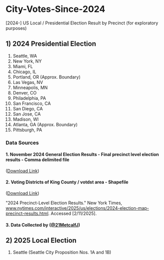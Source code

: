 # City-Votes-Since-2024
[2024-] US Local / Presidential Election Result by Precinct (for exploratory purposes)

## 1) 2024 Presidential Election
1. Seattle, WA
2. New York, NY
3. Miami, FL
4. Chicago, IL
5. Portland, OR (Approx. Boundary)
6. Las Vegas, NV
7. Minneapolis, MN
8. Denver, CO
9. Philadelphia, PA
10. San Francisco, CA
11. San Diego, CA
12. San Jose, CA
13. Madison, WI
14. Atlanta, GA (Approx. Boundary)
15. Pittsburgh, PA

### Data Sources
#### 1. November 2024 General Election Results - Final precinct level election results - Comma delimited file
([Download Link](https://cdn.kingcounty.gov/-/media/king-county/depts/elections/results/2024/11/final-results-report.csv))

#### 2. Voting Districts of King County / votdst area - Shapefile
([Download Link](https://gis-kingcounty.opendata.arcgis.com/datasets/a9bcf8b7e83a402aaf68479c244b3131_418/))

"2024 Precinct-Level Election Results." New York Times, www.nytimes.com/interactive/2025/us/elections/2024-election-map-precinct-results.html. Accessed [2/11/2025].

#### 3. Data Collected by ([@21MetcalfJ](https://github.com/21MetcalfJ/2024Precincts))

## 2) 2025 Local Election
1. Seattle (Seattle City Proposition Nos. 1A and 1B)


